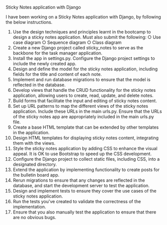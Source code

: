 Sticky Notes application with Django

I have been working on a Sticky Notes application with Django, by following the below instructions.

1. Use the design techniques and principles learnt in the bootcamp
to design a sticky notes application. Must also submit the following:
    ○ Use case diagram
    ○ Sequence diagram
    ○ Class diagram
2. Create a new Django project called sticky_notes to serve as the backbone
for the task manager application.
3. Install the app in settings.py. Configure the Django project settings to
include the newly created app.
4. Design and define the model for the sticky notes application, including
fields for the title and content of each note.
5. Implement and run database migrations to ensure that the model is
reflected in the database.
6. Develop views that handle the CRUD functionality for the sticky notes
application, allowing users to create, read, update, and delete notes.
7. Build forms that facilitate the input and editing of sticky notes content.
8. Set up URL patterns to map the different views of the sticky notes
application. Include these URLs in the main urls.py. Ensure that the URLs of
the sticky notes app are appropriately included in the main urls.py file.
9. Create a base HTML template that can be extended by other templates in
the application.
10. Design HTML templates for displaying sticky notes content, integrating
them with the views.
11. Style the sticky notes application by adding CSS to enhance the visual
appeal. It is OK to use Bootstrap to speed up the CSS development.
12. Configure the Django project to collect static files, including CSS, into a
designated directory.
13. Extend the application by implementing functionality to create posts for
the bulletin board app.
14. Rerun migrations to ensure that any changes are reflected in the database,
and start the development server to test the application.
15. Design and implement tests to ensure they cover the use cases of the sticky
notes application.
16. Run the tests you've created to validate the correctness of the
implementation.
17. Ensure that you also manually test the application to ensure that there are
no obvious bugs.

